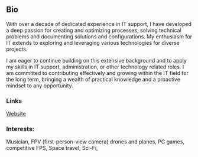 ## Bio
With over a decade of dedicated experience in IT support, I have developed a deep passion for creating and optimizing processes, solving technical problems and documenting solutions and configurations. My enthusiasm for IT extends to exploring and leveraging various technologies for diverse projects.

I am eager to continue building on this extensive background and to apply my skills in IT support, administration, or other technology related roles. I am committed to contributing effectively and growing within the IT field for the long term, bringing a wealth of practical knowledge and a proactive mindset to any opportunity.

### Links

[Website](https://patrick-misner.github.io)

### Interests: 

Musician, FPV (first-person-view camera) drones and planes, PC games, competitive FPS, Space travel, Sci-Fi,



<!--
**patrick-misner/patrick-misner** is a ✨ _special_ ✨ repository because its `README.md` (this file) appears on your GitHub profile.

- 🔭 I’m currently working on ...
- 🌱 I’m currently learning ...
- 👯 I’m looking to collaborate on ...
- 🤔 I’m looking for help with ...
- 💬 Ask me about ...
- 📫 How to reach me: ...
- 😄 Pronouns: ...
- ⚡ Fun fact: ...
-->
